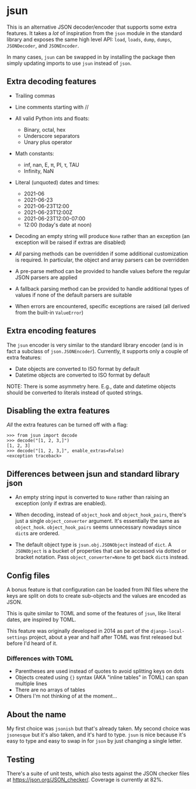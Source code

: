 # jsun

This is an alternative JSON decoder/encoder that supports some extra
features. It takes a *lot* of inspiration from the `json` module in the
standard library and exposes the same high level API: `load`, `loads`,
`dump`, `dumps`, `JSONDecoder`, and `JSONEncoder`.

In many cases, `jsun` can be swapped in by installing the package then
simply updating imports to use `jsun` instead of `json`.

## Extra decoding features

- Trailing commas
 
- Line comments starting with //
 
- All valid Python ints and floats:
  - Binary, octal, hex
  - Underscore separators
  - Unary plus operator

- Math constants:
  - inf, nan, E, π, PI, τ, TAU
  - Infinity, NaN

- Literal (unquoted) dates and times:
  - 2021-06
  - 2021-06-23
  - 2021-06-23T12:00
  - 2021-06-23T12:00Z
  - 2021-06-23T12:00-07:00
  - 12:00 (today's date at noon)

- Decoding an empty string will produce `None` rather than an exception
  (an exception will be raised if extras are disabled)

- *All* parsing methods can be overridden if some additional
  customization is required. In particular, the object and array
  parsers can be overridden

- A pre-parse method can be provided to handle values before the regular
  JSON parsers are applied

- A fallback parsing method can be provided to handle additional types
  of values if none of the default parsers are suitable

- When errors are encountered, specific exceptions are raised (all
  derived from the built-in `ValueError`)

## Extra encoding features

The `jsun` encoder is very similar to the standard library encoder (and
is in fact a subclass of `json.JSONEncoder`). Currently, it supports
only a couple of extra features:

- Date objects are converted to ISO format by default
- Datetime objects are converted to ISO format by default

NOTE: There is some asymmetry here. E.g., date and datetime objects
should be converted to literals instead of quoted strings.

## Disabling the extra features

*All* the extra features can be turned off with a flag:

    >>> from jsun import decode
    >>> decode("[1, 2, 3,]")
    [1, 2, 3]
    >>> decode("[1, 2, 3,]", enable_extras=False)
    <exception traceback>

## Differences between jsun and standard library json

- An empty string input is converted to `None` rather than raising an
  exception (only if extras are enabled).

- When decoding, instead of `object_hook` and `object_hook_pairs`,
  there's just a single `object_converter` argument. It's essentially
  the same as `object_hook`. `object_hook_pairs` seems unnecessary
  nowadays since `dict`s are ordered.

- The default object type is `jsun.obj.JSONObject` instead of `dict`. A
  `JSONObject` is a bucket of properties that can be accessed via dotted
  or bracket notation. Pass `object_converter=None` to get back
  `dict`s instead.

## Config files

A bonus feature is that configuration can be loaded from INI files
where the keys are split on dots to create sub-objects and the values
are encoded as JSON.

This is quite similar to TOML and some of the features of `jsun`, like
literal dates, are inspired by TOML.

This feature was originally developed in 2014 as part of the
`django-local-settings` project, about a year and half after TOML was
first released but before I'd heard of it.

### Differences with TOML

- Parentheses are used instead of quotes to avoid splitting keys on dots
- Objects created using `{}` syntax (AKA "inline tables" in TOML) can
  span multiple lines
- There are no arrays of tables
- Others I'm not thinking of at the moment...

## About the name

My first choice was `jsonish` but that's already taken. My second choice
was `jsonesque` but it's also taken, and it's hard to type. `jsun` is
nice because it's easy to type and easy to swap in for `json` by just
changing a single letter.

## Testing

There's a suite of unit tests, which also tests against the JSON checker
files at https://json.org/JSON_checker/. Coverage is currently at 82%.
